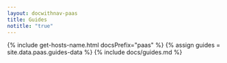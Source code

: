 ```yaml
---
layout: docwithnav-paas
title: Guides
notitle: "true"
---
```

{% include get-hosts-name.html docsPrefix="paas" %}
{% assign guides = site.data.paas.guides-data %}
{% include docs/guides.md %}
